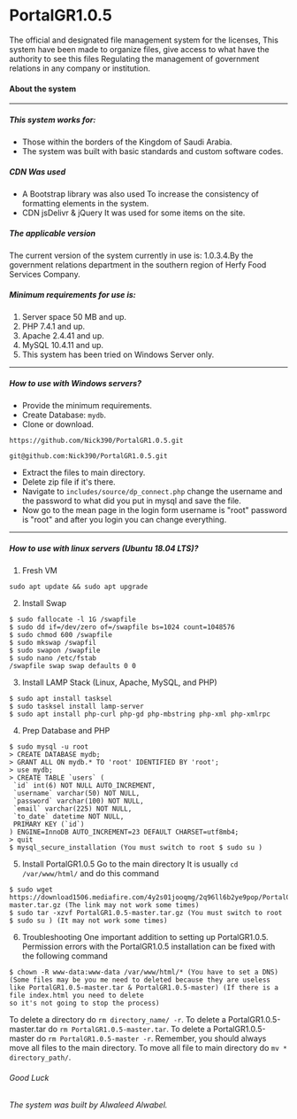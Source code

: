 # PortalGR1.0.5
The official and designated file management system for the licenses, This system have been made to organize files,
give access to what have the authority to see this files Regulating the management of government relations in any company or institution.
#### About the system
---
##### This system works for:
* Those within the borders of the Kingdom of Saudi Arabia.
* The system was built with basic standards and custom software codes.

##### CDN Was used
* A Bootstrap library was also used To increase the consistency of formatting elements in the system.
* CDN jsDelivr & jQuery It was used for some items on the site.

##### The applicable version
The current version of the system currently in use is: 1.0.3.4.By the government relations department in the southern region of Herfy Food Services Company.

##### Minimum requirements for use is:
1. Server space 50 MB and up.
2. PHP 7.4.1 and up.
3. Apache 2.4.41 and up.
4. MySQL 10.4.11 and up.
5. This system has been tried on Windows Server only.
---
##### How to use with Windows servers?
* Provide the minimum requirements.
* Create Database: `mydb`.
* Clone or download.
``` 
https://github.com/Nick390/PortalGR1.0.5.git

git@github.com:Nick390/PortalGR1.0.5.git
```
* Extract the files to main directory.
* Delete zip file if it's there. 
* Navigate to `includes/source/dp_connect.php` change the username and the password to what did you put in mysql and save the file.
* Now go to the mean page in the login form username is "root" password is "root" and after you login you can change everything.
---
##### How to use with linux servers (Ubuntu 18.04 LTS)?
1. Fresh VM
``` 
sudo apt update && sudo apt upgrade
```
2. Install Swap
```
$ sudo fallocate -l 1G /swapfile
$ sudo dd if=/dev/zero of=/swapfile bs=1024 count=1048576
$ sudo chmod 600 /swapfile
$ sudo mkswap /swapfil
$ sudo swapon /swapfile
$ sudo nano /etc/fstab
/swapfile swap swap defaults 0 0
```
3. Install LAMP Stack (Linux, Apache, MySQL, and PHP)
```
$ sudo apt install tasksel
$ sudo tasksel install lamp-server
$ sudo apt install php-curl php-gd php-mbstring php-xml php-xmlrpc
```
4. Prep Database and PHP
```
$ sudo mysql -u root
> CREATE DATABASE mydb;  
> GRANT ALL ON mydb.* TO 'root' IDENTIFIED BY 'root';
> use mydb;
> CREATE TABLE `users` (
 `id` int(6) NOT NULL AUTO_INCREMENT,
 `username` varchar(50) NOT NULL,
 `password` varchar(100) NOT NULL,
 `email` varchar(225) NOT NULL,
 `to_date` datetime NOT NULL,
 PRIMARY KEY (`id`)
) ENGINE=InnoDB AUTO_INCREMENT=23 DEFAULT CHARSET=utf8mb4;
> quit  
$ mysql_secure_installation (You must switch to root $ sudo su )
```
5. Install PortalGR1.0.5
Go to the main directory It is usually `cd /var/www/html/` and do this command  
```
$ sudo wget https://download1506.mediafire.com/4y2s01jooqmg/2q96ll6b2ye9pop/PortalGR1.0.5-master.tar.gz (The link may not work some times)
$ sudo tar -xzvf PortalGR1.0.5-master.tar.gz (You must switch to root $ sudo su ) (It may not work some times)
```
6. Troubleshooting
One important addition to setting up PortalGR1.0.5. Permission errors with the PortalGR1.0.5 installation can be fixed with the following command
```
$ chown -R www-data:www-data /var/www/html/* (You have to set a DNS) (Some files may be you me need to deleted because they are useless like PortalGR1.0.5-master.tar & PortalGR1.0.5-master) (If there is a file index.html you need to delete
so it's not going to stop the process)
```
To delete a directory do `rm directory_name/ -r`.
To delete a PortalGR1.0.5-master.tar do `rm PortalGR1.0.5-master.tar`.
To delete a PortalGR1.0.5-master do `rm PortalGR1.0.5-master -r`.
Remember, you should always move all files to the main directory.
To move all file to main directory do `mv * directory_path/`.
###### Good Luck

###### The system was built by Alwaleed Alwabel.
